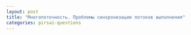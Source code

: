 ```yaml
---
layout: post
title: "Многопоточность. Проблемы синхронизации потоков выполнения"
categories: pirsai-questions
---
```


